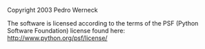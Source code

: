 Copyright 2003 Pedro Werneck

The software is licensed according to the terms of the PSF (Python Software Foundation) license found here: http://www.python.org/psf/license/